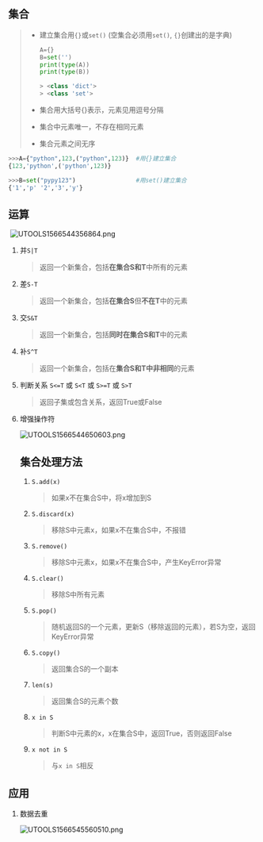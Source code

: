 ## 集合

> - 建立集合用`{}`或`set()` (空集合必须用`set()`, `{}`创建出的是字典)
>
>   ```python
>   A={}
>   B=set('')
>   print(type(A))
>   print(type(B))
>   
>   > <class 'dict'>
>   > <class 'set'>
>   ```
>
> - 集合用大括号{}表示，元素见用逗号分隔
>
> - 集合中元素唯一，不存在相同元素
>
> - 集合元素之间无序

```python
>>>A={"python",123,("python",123)}	#用{}建立集合
{123,'python',('python',123)}

>>>B=set("pypy123")					#用set()建立集合
{'1','p' '2','3','y'}
```

## 运算

​	![UTOOLS1566544356864.png](https://md-imag.oss-cn-beijing.aliyuncs.com/UTOOLS1566544356864.png)

1. 并`S|T`

   > 返回一个新集合，包括**在集合S和T**中所有的元素

2. 差`S-T`

   > 返回一个新集合，包括**在集合S**但**不在T**中的元素

3. 交`S&T`

   > 返回一个新集合，包括**同时在集合S和T**中的元素

4. 补`S^T`

   > 返回一个新集合，包括在**集合S和T中非相同**的元素

5. 判断关系 `S<=T` 或 `S<T` 或 `S>=T` 或 `S>T`

   > 返回子集或包含关系，返回True或False

6. 增强操作符

   ![UTOOLS1566544650603.png](https://md-imag.oss-cn-beijing.aliyuncs.com/UTOOLS1566544650603.png)

   ## 集合处理方法

   1. `S.add(x)`

      > 如果x不在集合S中，将x增加到S

   2. `S.discard(x)`

      > 移除S中元素x，如果x不在集合S中，不报错

   3. `S.remove()`

      > 移除S中元素x，如果x不在集合S中，产生KeyError异常

   4. `S.clear()`

      > 移除S中所有元素

   5. `S.pop()`

      > 随机返回S的一个元素，更新S（移除返回的元素），若S为空，返回KeyError异常

   6. `S.copy()`

      > 返回集合S的一个副本

   7. `len(s)`

      > 返回集合S的元素个数

   8. `x in S`

      > 判断S中元素的x，x在集合S中，返回True，否则返回False

   9. `x not in S`

      > 与`x in S`相反

## 应用

1. 数据去重

   ![UTOOLS1566545560510.png](https://md-imag.oss-cn-beijing.aliyuncs.com/UTOOLS1566545560510.png)

